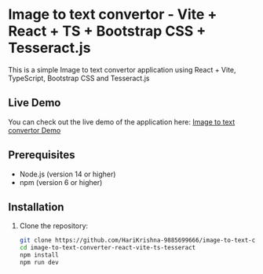 # Image to text convertor - Vite + React + TS + Bootstrap CSS + Tesseract.js

This is a simple Image to text convertor application using React + Vite, TypeScript, Bootstrap CSS and Tesseract.js

## Live Demo

You can check out the live demo of the application here: [Image to text convertor Demo](https://image-to-text-converter-react-vite-ts.netlify.app/)

## Prerequisites

- Node.js (version 14 or higher)
- npm (version 6 or higher)

## Installation

1. Clone the repository:

   ```sh
   git clone https://github.com/HariKrishna-9885699666/image-to-text-converter-react-vite-ts-tesseract.git
   cd image-to-text-converter-react-vite-ts-tesseract
   npm install
   npm run dev
